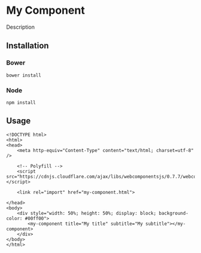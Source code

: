 # My Component #
Description

## Installation ##

### Bower ###
	
	bower install

### Node ###

	npm install

## Usage ##

	<!DOCTYPE html>
	<html>
	<head>
		<meta http-equiv="Content-Type" content="text/html; charset=utf-8" />
	
		<!-- Polyfill -->
		<script src="https://cdnjs.cloudflare.com/ajax/libs/webcomponentsjs/0.7.7/webcomponents.min.js"></script>

		<link rel="import" href="my-component.html">
	
	</head>
	<body>
		<div style="width: 50%; height: 50%; display: block; background-color: #00ff00">
			<my-component title="My title" subtitle="My subtitle"></my-component>
		</div>
	</body>
	</html>
